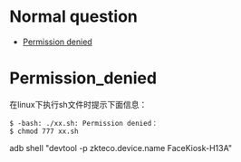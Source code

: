 # Normal question

+ [Permission denied](#Permission_denied)

# Permission_denied
在linux下执行sh文件时提示下面信息：
~~~ shell
$ -bash: ./xx.sh: Permission denied：
$ chmod 777 xx.sh
~~~
adb shell "devtool -p zkteco.device.name FaceKiosk-H13A"